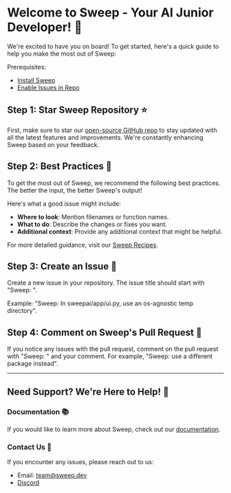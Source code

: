 # Welcome to Sweep - Your AI Junior Developer! 🎉

We're excited to have you on board! To get started, here's a quick guide to help you make the most out of Sweep:

Prerequisites: 
- [Install Sweep](https://github.com/apps/sweep-ai)
- [Enable Issues in Repo](https://docs.github.com/en/repositories/managing-your-repositorys-settings-and-features/enabling-features-for-your-repository/enabling-or-disabling-github-discussions-for-a-repository)

## Step 1: Star Sweep Repository ⭐

First, make sure to star our [open-source GitHub repo](https://github.com/sweepai/sweep) to stay updated with all the latest features and improvements. We're constantly enhancing Sweep based on your feedback.

## Step 2: Best Practices 📝

To get the most out of Sweep, we recommend the following best practices. The better the input, the better Sweep's output!

Here's what a good issue might include:
* **Where to look**: Mention filenames or function names.
* **What to do**: Describe the changes or fixes you want.
* **Additional context**: Provide any additional context that might be helpful.

For more detailed guidance, visit our [Sweep Recipes](https://docs.sweep.dev/recipes).

## Step 3: Create an Issue 🐞

Create a new issue in your repository. The issue title should start with "Sweep: ".

Example: "Sweep: In sweepai/app/ui.py, use an os-agnostic temp directory".

## Step 4: Comment on Sweep's Pull Request 💬

If you notice any issues with the pull request, comment on the pull request with "Sweep: " and your comment. For example, "Sweep: use a different package instead".

---

## Need Support? We're Here to Help! 🤝

### Documentation 📚

If you would like to learn more about Sweep, check out our [documentation](https://docs.sweep.dev/).

### Contact Us 👥

If you encounter any issues, please reach out to us:

- Email: team@sweep.dev
- [Discord](https://discord.com/invite/sweep-ai)